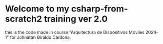 # Welcome to my csharp-from-scratch2 training ver 2.0

this is the code made in course "Arquitectura de Dispósitivos Móviles 2024-1" for Johnatan Giraldo Cardona.
